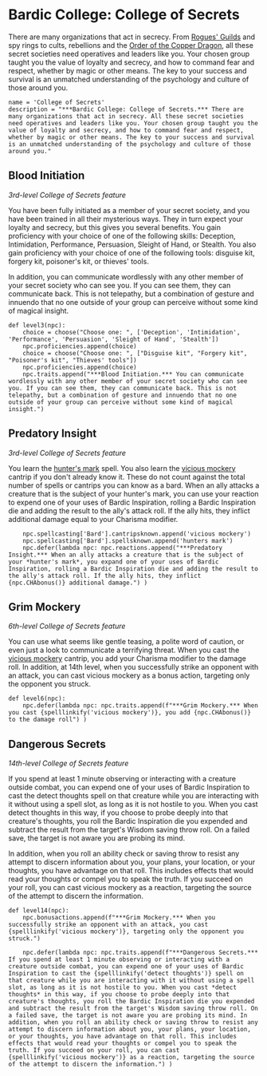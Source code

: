 # Bardic College: College of Secrets
There are many organizations that act in secrecy. From [Rogues' Guilds](../../Organizations/RoguesGuilds/) and spy rings to cults, rebellions and the [Order of the Copper Dragon](../../Organizations/MilitantOrders/DraconicOrder/Copper.md), all these secret societies need operatives and leaders like you. Your chosen group taught you the value of loyalty and secrecy, and how to command fear and respect, whether by magic or other means. The key to your success and survival is an unmatched understanding of the psychology and culture of those around you.

```
name = 'College of Secrets'
description = "***Bardic College: College of Secrets.*** There are many organizations that act in secrecy. All these secret societies need operatives and leaders like you. Your chosen group taught you the value of loyalty and secrecy, and how to command fear and respect, whether by magic or other means. The key to your success and survival is an unmatched understanding of the psychology and culture of those around you."
```

## Blood Initiation
*3rd-level College of Secrets feature*

You have been fully initiated as a member of your secret society, and you have been trained in all their mysterious ways. They in turn expect your loyalty and secrecy, but this gives you several benefits. You gain proficiency with your choice of one of the following skills: Deception, Intimidation, Performance, Persuasion, Sleight of Hand, or Stealth. You also gain proficiency with your choice of one of the following tools: disguise kit, forgery kit, poisoner's kit, or thieves' tools.

In addition, you can communicate wordlessly with any other member of your secret society who can see you. If you can see them, they can communicate back. This is not telepathy, but a combination of gesture and innuendo that no one outside of your group can perceive without some kind of magical insight.

```
def level3(npc):
    choice = choose("Choose one: ", ['Deception', 'Intimidation', 'Performance', 'Persuasion', 'Sleight of Hand', 'Stealth'])
    npc.proficiencies.append(choice)
    choice = choose("Choose one: ", ["Disguise kit", "Forgery kit", "Poisoner's kit", "Thieves' tools"])
    npc.proficiencies.append(choice)
    npc.traits.append("***Blood Initiation.*** You can communicate wordlessly with any other member of your secret society who can see you. If you can see them, they can communicate back. This is not telepathy, but a combination of gesture and innuendo that no one outside of your group can perceive without some kind of magical insight.")
```

## Predatory Insight
*3rd-level College of Secrets feature*

You learn the [hunter's mark](../../Magic/Spells/hunters-mark.md) spell. You also learn the [vicious mockery](../../Magic/Spells/vicious-mockery.md) cantrip if you don't already know it. These do not count against the total number of spells or cantrips you can know as a bard. When an ally attacks a creature that is the subject of your hunter's mark, you can use your reaction to expend one of your uses of Bardic Inspiration, rolling a Bardic Inspiration die and adding the result to the ally's attack roll. If the ally hits, they inflict additional damage equal to your Charisma modifier.

```
    npc.spellcasting['Bard'].cantripsknown.append('vicious mockery')
    npc.spellcasting['Bard'].spellsknown.append('hunters mark')
    npc.defer(lambda npc: npc.reactions.append("***Predatory Insight.*** When an ally attacks a creature that is the subject of your *hunter's mark*, you expand one of your uses of Bardic Inspiration, rolling a Bardic Inspiration die and adding the result to the ally's attack roll. If the ally hits, they inflict {npc.CHAbonus()} additional damage.") )
```

## Grim Mockery
*6th-level College of Secrets feature*

You can use what seems like gentle teasing, a polite word of caution, or even just a look to communicate a terrifying threat. When you cast the [vicious mockery](../../Magic/Spells/vicious-mockery.md) cantrip, you add your Charisma modifier to the damage roll. In addition, at 14th level, when you successfully strike an opponent with an attack, you can cast vicious mockery as a bonus action, targeting only the opponent you struck.

```
def level6(npc):
    npc.defer(lambda npc: npc.traits.append(f"***Grim Mockery.*** When you cast {spelllinkify('vicious mockery')}, you add {npc.CHAbonus()} to the damage roll") )
```

## Dangerous Secrets
*14th-level College of Secrets feature*

If you spend at least 1 minute observing or interacting with a creature outside combat, you can expend one of your uses of Bardic Inspiration to cast the detect thoughts spell on that creature while you are interacting with it without using a spell slot, as long as it is not hostile to you. When you cast detect thoughts in this way, if you choose to probe deeply into that creature's thoughts, you roll the Bardic Inspiration die you expended and subtract the result from the target's Wisdom saving throw roll. On a failed save, the target is not aware you are probing its mind.

In addition, when you roll an ability check or saving throw to resist any attempt to discern information about you, your plans, your location, or your thoughts, you have advantage on that roll. This includes effects that would read your thoughts or compel you to speak the truth. If you succeed on your roll, you can cast vicious mockery as a reaction, targeting the source of the attempt to discern the information.

```
def level14(npc):
    npc.bonusactions.append(f"***Grim Mockery.*** When you successfully strike an opponent with an attack, you cast {spelllinkify('vicious mockery')}, targeting only the opponent you struck.")

    npc.defer(lambda npc: npc.traits.append(f"***Dangerous Secrets.*** If you spend at least 1 minute observing or interacting with a creature outside combat, you can expend one of your uses of Bardic Inspiration to cast the {spelllinkify('detect thoughts')} spell on that creature while you are interacting with it without using a spell slot, as long as it is not hostile to you. When you cast *detect thoughts* in this way, if you choose to probe deeply into that creature's thoughts, you roll the Bardic Inspiration die you expended and subtract the result from the target's Wisdom saving throw roll. On a failed save, the target is not aware you are probing its mind. In addition, when you roll an ability check or saving throw to resist any attempt to discern information about you, your plans, your location, or your thoughts, you have advantage on that roll. This includes effects that would read your thoughts or compel you to speak the truth. If you succeed on your roll, you can cast {spelllinkify('vicious mockery')} as a reaction, targeting the source of the attempt to discern the information.") )
```
